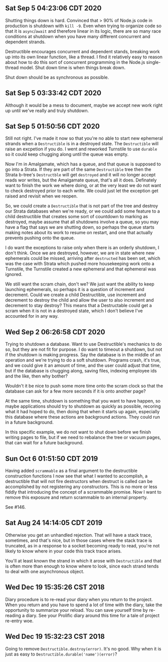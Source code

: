 ## Sat Sep  5 04:23:06 CDT 2020

Shutting things down is hard. Convinced that > 90% of Node.js code in production
is shutdown with `kill -9`. Even when trying to organize code so that it is
`async`/`await` and therefore linear in its logic, there are so many race
conditions at shutdown when you have many different concurrent and dependent
strands.

Destructible encourages concurrent and dependent stands, breaking work up into
its own linear function, like a thread. I find it relatively easy to reason
about how to do this sort of concurrent programming in the Node.js single-thread
model. Shut down time is when things break down.

Shut down should be as synchronous as possible.

## Sat Sep  5 03:33:42 CDT 2020

Although it would be a mess to document, maybe we accept new work right up until
we've really and truly shutdown.

## Sat Sep  5 01:50:56 CDT 2020

Still not right. I've made it now so that you're no able to start new
ephemeral strands when a `Destructible` is in a destroyed state. The
`Destructible` will raise an excpetion if you do. I went and reworked Turnstile
to use `durable` so it could keep chugging along until the queue was empty.

Now I'm in Amalgamate, which has a queue, and that queue is supposed to go into
a Strata. If they are part of the same `Destructible` tree then the Strata
b-tree's `Destructble` will get `destroyed` and it will no longer accept reads
wor writes, but the Amalgamate queue, that's all it does. Definately want to
finish the work we where doing, or at the very least we do not want to check
destroyed prior to each write. We could just let the exception get raised and
revisit when we reopen.

So, we could create a `Destructible` that is not part of the tree and destroy
our Strata databases when we're ready, or we could add some feature to a child
destructible that creates some sort of countdown to marking as destroyed, maybe
assume that all shutdowns involve a queue, so you may have a flag that says we
are shutting down, so perhaps the queue starts making notes about its work to
resume on restart, and one that actually prevents pushing onto the queue.

I do want the exceptions to raise only when there is an orderly shutdown, I
don't think. Once we are destroyed, however, we are in state where new
ephemerals could be missed, arriving after `destructed` has been set, which was
the case with Strata which pushed more housekeeping work onto a Turnstile, the
Turnstile created a new ephemeral and that ephemeral was ignored.

We still want the scram chain, don't we? We just want the ability to keep
launching ephemerals, so perhaps it is a question of increment and decrement.
Could we create a child Destructible, use increment and decrement to destroy the
child and allow the user to also increment and decrement to stay destroy? This
means that a Destructable could get a scram when it is not in a destroyed state,
which I don't believe I've accounted for in any way.

## Wed Sep  2 06:26:58 CDT 2020

Trying to shutdown a database. Want to use Destructible's mechanics to do so,
but they are not fit for purpose. I do want to timeout a shutdown, but not if
the shutdown is making progress. Say the database is in the middle of an
operation and we're trying to do a soft shutdown. Programs crash, it's true, and
we could give it an amount of time, and the user could adjust that time, but if
the database is chugging along, saving files, indexing employee ids and the
like, then why bother?

Wouldn't it be nice to push some more time onto the scram clock so that the
database can ask for a few more seconds if it is onto another page?

At the same time, shutdown is something that you want to have happen, so maybe
applications should try to shutdown as quickly as possible, recoring what it had
hoped to do, then doing that when it starts up again, especially this database
where these actions are background actions. They could run in a future
background.

In this specific example, we do not want to shut down before we finish writing
pages to file, but if we need to rebalance the tree or vacuum pages, that can
wait for a future background.

## Sun Oct  6 01:51:50 CDT 2019

Having added `scrammable` as a final argument to the destructible construction
functions I now see that what I wanted to accomplish, a destructible that will
not fire destructors when destruct is called can be accomplished by not
registering any constructors. This is no more or less fiddly that introducing
the concept of a scrammable promise. Now I want to remove this exposure and
return scrammable to an internal property.

See #146.

## Sat Aug 24 14:14:05 CDT 2019

Otherwise you get an unhandled rejection. That will have a stack trace,
sometimes, and that's nice, but in those cases where the stack trace is
truncated, as in a response to a socket becoming ready to read, you're not
likely to know where in your code this track trace arises.

You'll at least known the strand in which it arose with `Destructible` and that
is often more than enough to know where to look, since each strand tends to deal
with one asynchronous object.

## Wed Dec 19 15:35:26 CST 2018

Diary procedure is to re-read your diary when you return to the project. When
you return and you have to spend a lot of time with the diary, take the
opportunity to summarize your reload. You can save yourself time by re-reading a
diary. See your Prolific diary around this time for a tale of project re-entry
woe.

## Wed Dec 19 15:32:23 CST 2018

Going to remove `Destructible.destroy(error)`. It's no good. Why when it is just
as easy to `Destructible.durable('name')(error)`?
